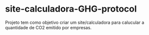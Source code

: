 # site-calculadora-GHG-protocol
 Projeto tem como objetivo criar um site/calculadora para calucular a quantidade de CO2 emitido por empresas.
